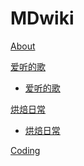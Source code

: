 # MDwiki

[About](index.md)

[爱听的歌]()

  * [爱听的歌](爱听的歌/爱听的歌-formula.md)

[烘焙日常]()

  * [烘焙日常](烘焙日常/烘焙日常.md)

[Coding](coding/PythonNote.md)


<script src="https://polyfill.io/v3/polyfill.min.js?features=es6"></script>
<script id="MathJax-script" async src="https://cdn.jsdelivr.net/npm/mathjax@3/es5/tex-mml-chtml.js"></script>
